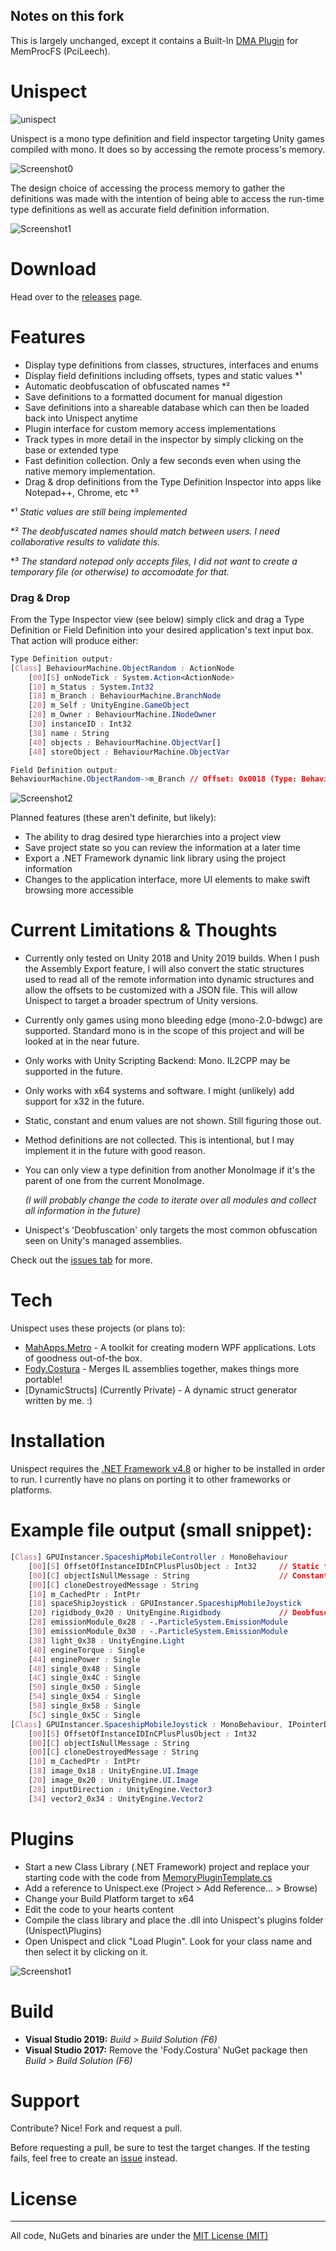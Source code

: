 ## Notes on this fork
This is largely unchanged, except it contains a Built-In [DMA Plugin](https://github.com/imerzan/unispectDMAPlugin) for MemProcFS (PciLeech).

# Unispect
![unispect](https://github.com/Razchek/Unispect/blob/master/Gallery/UnispectLogo.png?raw=true)
 
Unispect is a mono type definition and field inspector targeting Unity games compiled with mono.
It does so by accessing the remote process's memory.

![Screenshot0](https://github.com/Razchek/Unispect/blob/master/Gallery/poweredByCoffee.png?raw=true)

The design choice of accessing the process memory to gather the definitions was made with the intention 
of being able to access the run-time type definitions as well as accurate field definition information.

![Screenshot1](https://github.com/Razchek/Unispect/blob/master/Gallery/screenshot1.png?raw=true)

# Download
Head over to the [releases](https://github.com/Razchek/Unispect/releases) page.

# Features

  - Display type definitions from classes, structures, interfaces and enums
  - Display field definitions including offsets, types and static values *¹
  - Automatic deobfuscation of obfuscated names *²
  - Save definitions to a formatted document for manual digestion
  - Save definitions into a shareable database which can then be loaded back into Unispect anytime
  - Plugin interface for custom memory access implementations
  - Track types in more detail in the inspector by simply clicking on the base or extended type
  - Fast definition collection. Only a few seconds even when using the native memory implementation.
  - Drag & drop definitions from the Type Definition Inspector into apps like Notepad++, Chrome, etc *³
  
 *¹ _Static values are still being implemented_
 
 *² _The deobfuscated names should match between users. I need collaborative results to validate this._
 
 *³ _The standard notepad only accepts files, I did not want to create a temporary file (or otherwise) to accomodate for that._

### Drag & Drop
From the Type Inspector view (see below) simply click and drag a Type Definition or Field Definition into your desired application's text input box.
That action will produce either:

```css
Type Definition output:
[Class] BehaviourMachine.ObjectRandom : ActionNode
    [00][S] onNodeTick : System.Action<ActionNode>
    [10] m_Status : System.Int32
    [18] m_Branch : BehaviourMachine.BranchNode
    [20] m_Self : UnityEngine.GameObject
    [28] m_Owner : BehaviourMachine.INodeOwner
    [30] instanceID : Int32
    [38] name : String
    [40] objects : BehaviourMachine.ObjectVar[]
    [48] storeObject : BehaviourMachine.ObjectVar

Field Definition output:
BehaviourMachine.ObjectRandom->m_Branch // Offset: 0x0018 (Type: BehaviourMachine.BranchNode)
```

![Screenshot2](https://github.com/Razchek/Unispect/blob/master/Gallery/screenshot2.png?raw=true)

Planned features (these aren't definite, but likely):
  - The ability to drag desired type hierarchies into a project view
  - Save project state so you can review the information at a later time
  - Export a .NET Framework dynamic link library using the project information
  - Changes to the application interface, more UI elements to make swift browsing more accessible
 
# Current Limitations & Thoughts
  - Currently only tested on Unity 2018 and Unity 2019 builds. When I push the Assembly Export feature, I will also convert the static structures used to read all of the remote information into dynamic structures and allow the offsets to be customized with a JSON file. This will allow Unispect to target a broader spectrum of Unity versions.
  - Currently only games using mono bleeding edge (mono-2.0-bdwgc) are supported. Standard mono is in the scope of this project and will be looked at in the near future.
  - Only works with Unity Scripting Backend: Mono. IL2CPP may be supported in the future.
  - Only works with x64 systems and software. I might (unlikely) add support for x32 in the future.
  - Static, constant and enum values are not shown. Still figuring those out.
  - Method definitions are not collected. This is intentional, but I may implement it in the future with good reason.
  - You can only view a type definition from another MonoImage if it's the parent of one from the current MonoImage.
  
    *(I will probably change the code to iterate over all modules and collect all information in the future)*
  - Unispect's 'Deobfuscation' only targets the most common obfuscation seen on Unity's managed assemblies.  

Check out the [issues tab](https://github.com/Razchek/Unispect/issues) for more.
 
# Tech

Unispect uses these projects (or plans to):

* [MahApps.Metro] - A toolkit for creating modern WPF applications. Lots of goodness out-of-the box.
* [Fody.Costura] - Merges IL assemblies together, makes things more portable!
* [DynamicStructs] (Currently Private) - A dynamic struct generator written by me. :)
  
# Installation

Unispect requires the [.NET Framework v4.8](https://dotnet.microsoft.com/download/dotnet-framework/net48) or higher to be installed in order to run.
I currently have no plans on porting it to other frameworks or platforms.

# Example file output (small snippet):
```css
[Class] GPUInstancer.SpaceshipMobileController : MonoBehaviour
    [00][S] OffsetOfInstanceIDInCPlusPlusObject : Int32     // Static fields are marked with [S]
    [00][C] objectIsNullMessage : String                    // Constant fields are marked with [C]
    [00][C] cloneDestroyedMessage : String
    [10] m_CachedPtr : IntPtr
    [18] spaceShipJoystick : GPUInstancer.SpaceshipMobileJoystick
    [20] rigidbody_0x20 : UnityEngine.Rigidbody             // Deobfuscated fields are named like this
    [28] emissionModule_0x28 : -.ParticleSystem.EmissionModule
    [30] emissionModule_0x30 : -.ParticleSystem.EmissionModule
    [38] light_0x38 : UnityEngine.Light
    [40] engineTorque : Single
    [44] enginePower : Single
    [48] single_0x48 : Single
    [4C] single_0x4C : Single
    [50] single_0x50 : Single
    [54] single_0x54 : Single
    [58] single_0x58 : Single
    [5C] single_0x5C : Single
[Class] GPUInstancer.SpaceshipMobileJoystick : MonoBehaviour, IPointerDownHandler, IEventSystemHandler, IPointerUpHandler, IDragHandler
    [00][S] OffsetOfInstanceIDInCPlusPlusObject : Int32
    [00][C] objectIsNullMessage : String
    [00][C] cloneDestroyedMessage : String
    [10] m_CachedPtr : IntPtr
    [18] image_0x18 : UnityEngine.UI.Image
    [20] image_0x20 : UnityEngine.UI.Image
    [28] inputDirection : UnityEngine.Vector3
    [34] vector2_0x34 : UnityEngine.Vector2
```

# Plugins

  - Start a new Class Library (.NET Framework) project and replace your starting code with the code from [MemoryPluginTemplate.cs]
  - Add a reference to Unispect.exe (Project > Add Reference... > Browse)
  - Change your Build Platform target to x64
  - Edit the code to your hearts content
  - Compile the class library and place the .dll into Unispect's plugins folder (Unispect\Plugins\)
  - Open Unispect and click "Load Plugin". Look for your class name and then select it by clicking on it.
  
![Screenshot1](https://github.com/Razchek/Unispect/blob/master/Gallery/screenshot3.png?raw=true)


# Build
   - **Visual Studio 2019:** *Build > Build Solution (F6)*
   - **Visual Studio 2017:** Remove the 'Fody.Costura' NuGet package then *Build > Build Solution (F6)*

# Support
Contribute? Nice! Fork and request a pull.

Before requesting a pull, be sure to test the target changes.
If the testing fails, feel free to create an [issue](https://github.com/Razchek/Unispect/issues) instead.

# License
----
All code, NuGets and binaries are under the [MIT License (MIT)]

   [MahApps.Metro]: <https://github.com/MahApps/MahApps.Metro>
   [Fody.Costura]: <https://github.com/Fody/Costura>
   [MIT License (MIT)]: <https://github.com/Razchek/Unispect/blob/master/LICENSE>
   [MemoryPluginTemplate.cs]: <https://github.com/Razchek/Unispect/blob/master/Unispect/Plugins/MemoryPluginTemplate.cs>
